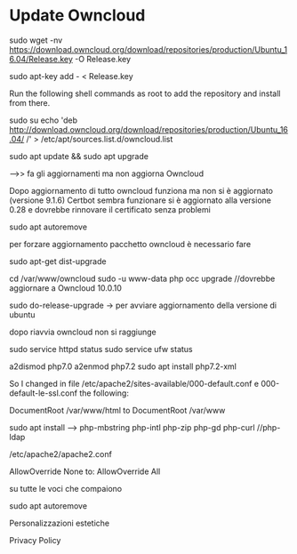 # Update Owncloud

sudo wget -nv https://download.owncloud.org/download/repositories/production/Ubuntu_16.04/Release.key -O Release.key

sudo  apt-key add - < Release.key

Run the following shell commands as root to add the repository and install from there.

sudo su
echo 'deb http://download.owncloud.org/download/repositories/production/Ubuntu_16.04/ /' > /etc/apt/sources.list.d/owncloud.list


sudo apt update && sudo apt upgrade

-->> fa gli aggiornamenti ma non aggiorna Owncloud 

Dopo aggiornamento di tutto owncloud funziona ma non si è aggiornato (versione 9.1.6)
Certbot sembra funzionare si è aggiornato alla versione 0.28 e dovrebbe rinnovare il certificato senza problemi

sudo apt autoremove

per forzare aggiornamento pacchetto owncloud è necessario fare 

sudo apt-get dist-upgrade


cd /var/www/owncloud
sudo -u www-data php occ upgrade  //dovrebbe aggiornare a Owncloud 10.0.10


sudo do-release-upgrade  → per avviare aggiornamento della versione di ubuntu


dopo riavvia owncloud non si raggiunge

sudo service httpd status
sudo service ufw status

a2dismod php7.0 a2enmod php7.2
sudo apt install php7.2-xml


So I changed in file /etc/apache2/sites-available/000-default.conf e 000-default-le-ssl.conf  the following:

DocumentRoot /var/www/html
to
DocumentRoot /var/www


sudo apt install -->
php-mbstring  php-intl  php-zip  php-gd  php-curl //php-ldap


/etc/apache2/apache2.conf

AllowOverride None
to:
AllowOverride All

su tutte le voci che compaiono


sudo apt autoremove

Personalizzazioni estetiche

Privacy Policy